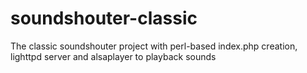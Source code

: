 # soundshouter-classic
The classic soundshouter project with perl-based index.php creation, lighttpd server and alsaplayer to playback sounds
